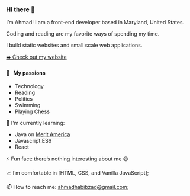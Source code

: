 ### Hi there 👋

I’m Ahmad! I am a front-end developer based in Maryland, United States.

Coding and reading are my favorite ways of spending my time.

I build static websites and small scale web applications.

<p><a href="https://habibzad.dev/" target="_blank">➡️ Check out my website</a></p>

#### 🧡 &nbsp;&nbsp;My passions

* Technology 
* Reading
* Politics
* Swimming
* Playing Chess

:page_with_curl: I'm currently learning:
- Java on [Merit America](https://www.meritamerica.org/)
- Javascript:ES6
- React

⚡ Fun fact: there’s nothing interesting about me 😄

📈 I’m comfortable in [HTML, CSS, and Vanilla JavaScript];

📫 How to reach me: <ahmadhabibzad@gmail.com>;
